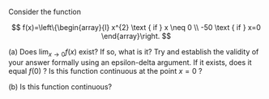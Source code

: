 Consider the function

$$
f(x)=\left\{\begin{array}{l}
x^{2} \text { if } x \neq 0 \\
-50 \text { if } x=0
\end{array}\right.
$$

(a) Does $\lim _{x \rightarrow 0} f(x)$ exist? If so, what is it? Try and establish the validity of your answer formally using an epsilon-delta argument. If it exists, does it equal $f(0)$ ? Is this function continuous at the point $x=0$ ?

(b) Is this function continuous?
